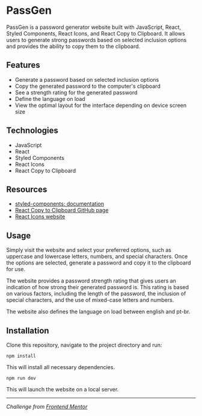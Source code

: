 # PassGen
PassGen is a password generator website built with JavaScript, React, Styled Components, React Icons, and React Copy to Clipboard. It allows users to generate strong passwords based on selected inclusion options and provides the ability to copy them to the clipboard.

## Features

- Generate a password based on selected inclusion options
- Copy the generated password to the computer's clipboard
- See a strength rating for the generated password
- Define the language on load
- View the optimal layout for the interface depending on device screen size

## Technologies

- JavaScript
- React
- Styled Components
- React Icons
- React Copy to Clipboard

## Resources

- [styled-components: documentation](https://styled-components.com/docs)
- [React Copy to Clipboard GitHub page](https://styled-components.com/docs)
- [React Icons website](https://react-icons.github.io/react-icons/)

## Usage

Simply visit the website and select your preferred options, such as uppercase and lowercase letters, numbers, and special characters. Once the options are selected, generate a password and copy it to the clipboard for use.

The website provides a password strength rating that gives users an indication of how strong their generated password is. This rating is based on various factors, including the length of the password, the inclusion of special characters, and the use of mixed-case letters and numbers.

The website also defines the language on load between english and pt-br.

## Installation

Clone this repository, navigate to the project directory and run:

`npm install`

This will install all necessary dependencies.

`npm run dev`

This will launch the website on a local server.

---

*Challenge from [Frontend Mentor](https://www.frontendmentor.io/)*
